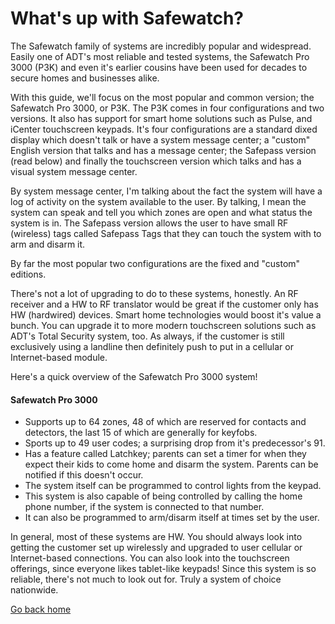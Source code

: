 # What's up with Safewatch?

The Safewatch family of systems are incredibly popular and widespread. Easily one of ADT's most reliable and tested systems, the Safewatch Pro 3000 (P3K) and even it's earlier cousins have been used for decades to secure homes and businesses alike.

With this guide, we'll focus on the most popular and common version; the Safewatch Pro 3000, or P3K. The P3K comes in four configurations and two versions. It also has support for smart home solutions such as Pulse, and iCenter touchscreen keypads. It's four configurations are a standard dixed display which doesn't talk or have a system message center; a "custom" English version that talks and has a message center; the Safepass version (read below) and finally the touchscreen version which talks and has a visual system message center.

By system message center, I'm talking about the fact the system will have a log of activity on the system available to the user. By talking, I mean the system can speak and tell you which zones are open and what status the system is in. The Safepass version allows the user to have small RF (wireless) tags called Safepass Tags that they can touch the system with to arm and disarm it.

By far the most popular two configurations are the fixed and "custom" editions.

There's not a lot of upgrading to do to these systems, honestly. An RF receiver and a HW to RF translator would be great if the customer only has HW (hardwired) devices. Smart home technologies would boost it's value a bunch. You can upgrade it to more modern touchscreen solutions such as ADT's Total Security system, too. As always, if the customer is still exclusively using a landline then definitely push to put in a cellular or Internet-based module.

Here's a quick overview of the Safewatch Pro 3000 system!

#### Safewatch Pro 3000
* Supports up to 64 zones, 48 of which are reserved for contacts and detectors, the last 15 of which are generally for keyfobs.
* Sports up to 49 user codes; a surprising drop from it's predecessor's 91.
* Has a feature called Latchkey; parents can set a timer for when they expect their kids to come home and disarm the system. Parents can be notified if this doesn't occur.
* The system itself can be programmed to control lights from the keypad.
* This system is also capable of being controlled by calling the home phone number, if the system is connected to that number.
* It can also be programmed to arm/disarm itself at times set by the user.

In general, most of these systems are HW. You should always look into getting the customer set up wirelessly and upgraded to user cellular or Internet-based connections. You can also look into the touchscreen offerings, since everyone likes tablet-like keypads! Since this system is so reliable, there's not much to look out for. Truly a system of choice nationwide.

[Go back home](https://splashsky.github.io/system-compatibility-guide)

